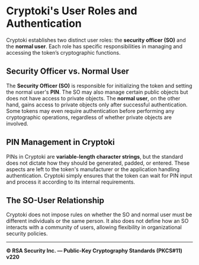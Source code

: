 # Cryptoki's User Roles and Authentication  

Cryptoki establishes two distinct user roles: the **security officer (SO)** and the **normal user**. Each role has specific responsibilities in managing and accessing the token’s cryptographic functions.  

## Security Officer vs. Normal User  

The **Security Officer (SO)** is responsible for initializing the token and setting the normal user's **PIN**. The SO may also manage certain public objects but does not have access to private objects. The **normal user**, on the other hand, gains access to private objects only after successful authentication. Some tokens may even require authentication before performing any cryptographic operations, regardless of whether private objects are involved.  

## PIN Management in Cryptoki  

PINs in Cryptoki are **variable-length character strings**, but the standard does not dictate how they should be generated, padded, or entered. These aspects are left to the token's manufacturer or the application handling authentication. Cryptoki simply ensures that the token can wait for PIN input and process it according to its internal requirements.  

## The SO-User Relationship  

Cryptoki does not impose rules on whether the SO and normal user must be different individuals or the same person. It also does not define how an SO interacts with a community of users, allowing flexibility in organizational security policies.  

---

**© RSA Security Inc. — Public-Key Cryptography Standards (PKCS#11) v220**
